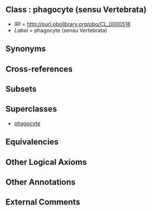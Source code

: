 
## Class : phagocyte (sensu Vertebrata)

 * *IRI* = http://purl.obolibrary.org/obo/CL_0000518
 * *Label* = phagocyte (sensu Vertebrata)

## Synonyms


## Cross-references


## Subsets


## Superclasses

 * [phagocyte](../../CL/34/CL_0000234.md)

## Equivalencies


## Other Logical Axioms


## Other Annotations


## External Comments


